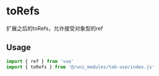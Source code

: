 # toRefs

扩展之后的toRefs，允许接受对象型的ref

## Usage

```js
import { ref } from 'vue'
import { toRefs } from '@/uni_modules/tob-use/index.js'


```

